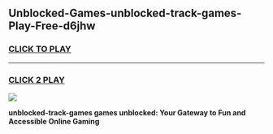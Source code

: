 
## Unblocked-Games-unblocked-track-games-Play-Free-d6jhw
<h3>
<a href="https://premium76.site?title=unblocked-track-games&ref=23A">CLICK TO PLAY</a></h3>
<hr>

<h3>
<a href="https://premium76.site?title=unblocked-track-games&ref=23A">CLICK 2 PLAY</a>
  
</h3>

<a href="https://premium76.site?title=unblocked-track-games&ref=23A"><img src="https://clearcache.store/games.png"></a>


**unblocked-track-games games unblocked: Your Gateway to Fun and Accessible Online Gaming**
